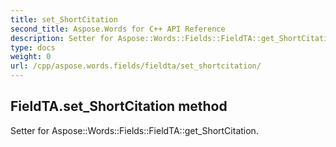 ```yaml
---
title: set_ShortCitation
second_title: Aspose.Words for C++ API Reference
description: Setter for Aspose::Words::Fields::FieldTA::get_ShortCitation. 
type: docs
weight: 0
url: /cpp/aspose.words.fields/fieldta/set_shortcitation/
---
```

## FieldTA.set_ShortCitation method


Setter for Aspose::Words::Fields::FieldTA::get_ShortCitation. 

